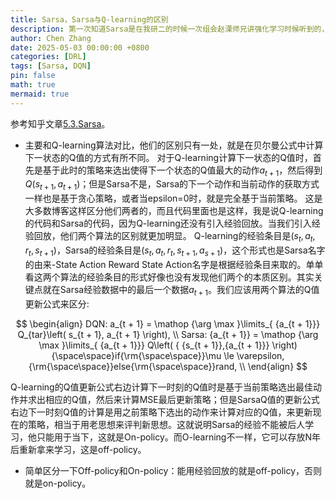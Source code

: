 ```yaml
---
title: Sarsa，Sarsa与Q-learning的区别
description: 第一次知道Sarsa是在我研二的时候一次组会赵溧师兄讲强化学习时候听到的，当时并没有强化学习的知识储备，然后也没仔细深究，所以到今天都觉得很陌生，陌生感就会带来距离感，觉得这个东西棘手的很。但是读了这个知乎博客，我感觉Sarsa也就那么回事。
author: Chen Zhang
date: 2025-05-03 00:00:00 +0800
categories: [DRL]
tags: [Sarsa, DQN]
pin: false
math: true
mermaid: true
---
```


参考知乎文章[5.3.Sarsa](https://zhuanlan.zhihu.com/p/166412379)。

- 主要和Q-learning算法对比，他们的区别只有一处，就是在贝尔曼公式中计算下一状态的Q值的方式有所不同。
对于Q-learning计算下一状态的Q值时，首先是基于此时的策略来选出使得下一个状态的Q值最大的动作$a_{t+1}$，然后得到$Q(s_{t+1},a_{t+1})$；但是Sarsa不是，Sarsa的下一个动作和当前动作的获取方式一样也是基于贪心策略，或者当epsilon=0时，就是完全基于当前策略。
这是大多数博客这样区分他们两者的，而且代码里面也是这样，我是说Q-learning的代码和Sarsa的代码，因为Q-learning还没有引入经验回放。当我们引入经验回放，他们两个算法的区别就更加明显。
Q-learning的经验条目是$(s_{t},a_{t},r_{t},s_{t+1})$，Sarsa的经验条目是$(s_{t},a_{t},r_{t},s_{t+1},a_{s+1})$，这个形式也是Sarsa名字的由来-State Action Reward State Action名字是根据经验条目来取的。单单看这两个算法的经验条目的形式好像也没有发现他们两个的本质区别。其实关键点就在Sarsa经验数据中的最后一个数据$a_{t+1}$。我们应该用两个算法的Q值更新公式来区分:

$$
\begin{align}
DQN: a_{t + 1} = \mathop {\arg \max }\limits_{ {a_{t + 1}}} Q_{tar}\left( s_{t + 1}, a_{t + 1} \right), \\
Sarsa: {a_{t + 1}} = \mathop {\arg \max }\limits_{ {a_{t + 1}}} Q\left( { {s_{t + 1}},{a_{t + 1}}} \right){\space\space}if{\rm{\space\space}}\mu  \le \varepsilon, {\rm{\space\space}}else{\rm{\space\space}}rand, \\
\end{align}
$$

Q-learning的Q值更新公式右边计算下一时刻的Q值时是基于当前策略选出最佳动作并求出相应的Q值，然后来计算MSE最后更新策略；但是SarsaQ值的更新公式右边下一时刻Q值的计算是用之前策略下选出的动作来计算对应的Q值，来更新现在的策略，相当于用老思想来评判新思想。这就说明Sarsa的经验不能被后人学习，他只能用于当下，这就是On-policy。而O-learning不一样，它可以存放N年后重新拿来学习，这是off-policy。
- 简单区分一下Off-policy和On-policy：能用经验回放的就是off-policy，否则就是on-policy。
